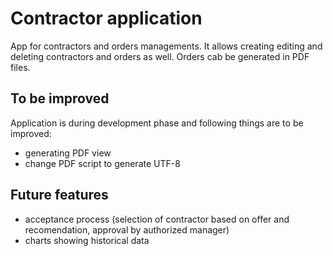 # Contractor application
App for contractors and orders managements. It allows creating editing and deleting contractors and orders as well. Orders cab be generated in PDF files.

## To be improved
Application is during development phase and following things are to be improved:
+ generating PDF view
+ change PDF script to generate UTF-8

## Future features
+ acceptance process (selection of contractor based on offer and recomendation, approval by authorized manager)
+ charts showing historical data 
